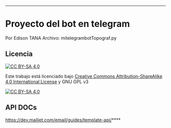 
---

# Proyecto del bot en telegram

Por Edison TANA
Archivo: mitelegrambotTopograf.py

## Licencia

[![CC BY-SA 4.0][cc-by-sa-shield]][cc-by-sa]

Este trabajo está licenciado bajo
[Creative Commons Attribution-ShareAlike 4.0 International License][cc-by-sa] y GNU GPL v3

[![CC BY-SA 4.0][cc-by-sa-image]][cc-by-sa]

[cc-by-sa]: http://creativecommons.org/licenses/by-sa/4.0/
[cc-by-sa-image]: https://licensebuttons.net/l/by-sa/4.0/88x31.png
[cc-by-sa-shield]: https://img.shields.io/badge/License-CC%20BY--SA%204.0-lightgrey.svg

## API DOCs

https://dev.mailjet.com/email/guides/template-api/****